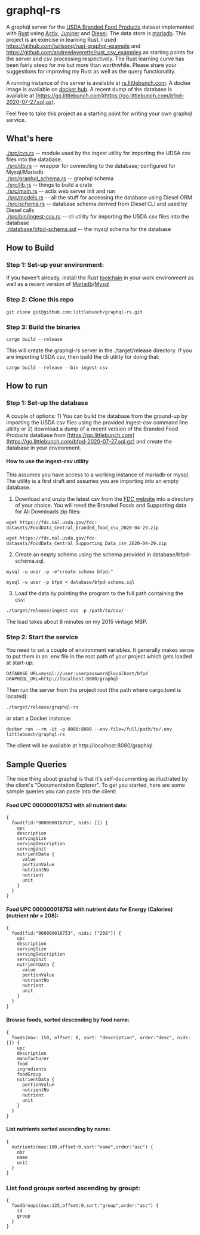 # graphql-rs
A graphql server for the [USDA Branded Food Products](https://fdc.nal.usda.gov) dataset implemented with [Rust](https://www.rust-lang.org) using [Actix](https://actix.rs), [Juniper](https://docs.rs/juniper) and [Diesel](https://diesel.rs).  The data store is [mariadb](mariadb.com).  This project is an exercise in learning Rust. I used https://github.com/iwilsonq/rust-graphql-example and https://github.com/andrewleverette/rust_csv_examples as starting points for the server and csv processing respectively.  The Rust learning curve has been fairly steep for me but more than worthwhile.  Please share your suggestions for improving my Rust as well as the query functionality.   

A running instance of the server is available at [rs.littlebunch.com](https://rs.littlebunch.com/).  A docker image is available on [docker hub](https://hub.docker.com/repository/docker/littlebunch/graphql-rs).  A recent dump of the database is available at [https://go.littlebunch.com](https://go.littlebunch.com/bfpd-2020-07-27.sql.gz).

Feel free to take this project as a starting point for writing your own graphql service.
## What's here
[./src/cvs.rs](https://github.com/littlebunch/graphql-rs/blob/master/src/csv.rs) -- module used by the ingest utility for importing the UDSA csv files into the database.     
[./src/db.rs](https://github.com/littlebunch/graphql-rs/blob/master/src/db.rs) -- wrapper for connecting to the database; configured for Mysql/Mariadb     
[./src/graphql_schema.rs](https://github.com/littlebunch/graphql-rs/blob/master/src/graphql_schema.rs) -- graphql schema     
[./src/lib.rs](https://github.com/littlebunch/graphql-rs/blob/master/src/lib.rs) -- things to build a crate   
[./src/main.rs](https://github.com/littlebunch/graphql-rs/blob/master/src/main.rs) -- actix web server init and run      
[./src/models.rs](https://github.com/littlebunch/graphql-rs/blob/master/src/models.rs) -- all the stuff for accessing the database using Diesel ORM     
[./src/schema.rs](https://github.com/littlebunch/graphql-rs/blob/master/src/schema.rs) -- database schema derived from Diesel CLI and used by Diesel calls     
[./src/bin/ingest-csv.rs](https://github.com/littlebunch/graphql-rs/blob/master/src/bin/ingest-csv.rs) -- cli utility for importing the USDA csv files into the database    
[./database/bfpd-schema.sql](https://github.com/littlebunch/graphql-rs/tree/master/database) -- the mysql schema for the database

## How to Build
### Step 1: Set-up your environment: 
If you haven't already, install the Rust [toolchain](https://www.rust-lang.org/tools/install) in your work environment as well as a recent version of [Mariadb](https://go.mariadb.com/download-mariadb-server-community.html?utm_source=google&utm_medium=ppc&utm_campaign=MKG-Search-Google-Branded-DL-NA-Server-DL&gclid=Cj0KCQjwvIT5BRCqARIsAAwwD-T-NRStQ4_3Ci8FyhdSYrsJWofpjOO5yKLxZ6NOGRqRHvdQxIAIjREaAtGWEALw_wcB)/[Mysql](https://www.mysql.com/downloads/)  
### Step 2: Clone this repo
```
git clone git@github.com:littlebunch/graphql-rs.git
```
### Step 3: Build the binaries
```
cargo build --release
```
This will create the graphql-rs server in the ./target/release directory.  If you are importing USDA csv, then build the cli utility for doing that:

```
cargo build --release --bin ingest-csv
```

## How to run
### Step 1: Set-up the database
A couple of options:  1) You can build the database from the ground-up by importing the USDA csv files using the provided ingest-csv command line utility or 2) download a dump of a recent version of the Branded Food Products database from [https://go.littlebunch.com](https://go.littlebunch.com/bfpd-2020-07-27.sql.gz) and create the database in your environment.    

#### How to use the ingest-csv utility 
This assumes you have access to a working instance of mariadb or mysql.  The utility is a first draft and assumes you are importing into an empty database.   

1. Download and unzip the latest csv from the [FDC website](https://fdc.nal.usda.gov/download-datasets.html) into a directory of your choice.  You will need the Branded Foods and Supporting data for All Downloads zip files:
```
wget https://fdc.nal.usda.gov/fdc-datasets/FoodData_Central_branded_food_csv_2020-04-29.zip
```
```
wget https://fdc.nal.usda.gov/fdc-datasets/FoodData_Central_Supporting_Data_csv_2020-04-29.zip
```

2. Create an empty schema using the schema provided in database/bfpd-schema.sql. 
```
mysql -u user -p -e"create schema bfpd;"
```
```
mysql -u user -p bfpd < database/bfpd-schema.sql
````

3. Load the data by pointing the program to the full path containing the csv:
```
./target/release/ingest-cvs -p /path/to/csv/
```
The load takes about 8 minutes on my 2015 vintage MBP.  

### Step 2: Start the service
You need to set a couple of environment variables.  It generally makes sense to put them in an .env file in the root path of your project which gets loaded at start-up:

```
DATABASE_URL=mysql://user:userpassword@localhost/bfpd
GRAPHIQL_URL=http://localhost:8080/graphql
```
Then run the server from the project root (the path where cargo.toml is located):
```
./target/release/graphql-rs
```
or start a Docker instance:
```
docker run --rm -it -p 8080:8080 --env-file=/full/path/to/.env littlebunch/graphql-rs
```
The client will be available at  http://localhost:8080/graphiql.
## Sample Queries
The nice thing about graphql is that it's self-documenting as illustrated by the client's "Documentation Explorer".  To get you started, here are some sample queries you can paste into the client: 
#### Food UPC 000000018753 with all nutrient data:
```
{
  food(fid:"000000018753", nids: []) {
    upc
    description
    servingSize
    servingDescription
    servingUnit
    nutrientData {
      value
      portionValue
      nutrientNo
      nutrient
      unit
    }
  }
}
```
#### Food UPC 000000018753 with nutrient data for Energy (Calories) (nutrient nbr = 208):
```
{
  food(fid:"000000018753", nids: ["208"]) {
    upc
    description
    servingSize
    servingDescription
    servingUnit
    nutrientData {
      value
      portionValue
      nutrientNo
      nutrient
      unit
    }
  }
}
```
#### Browse foods, sorted descending by food name:
```
{
  foods(max: 150, offset: 0, sort: "description", order:"desc", nids: []) {
    upc
    description
    manufacturer
    food
    ingredients
    foodGroup
    nutrientData {
      portionValue
      nutrientNo
      nutrient
      unit
    }
  }
}
```
#### List nutrients sorted ascending by name:
```
{
  nutrients(max:100,offset:0,sort:"name",order:"asc") {
    nbr
    name
    unit
  }
}
```
### List food groups sorted ascending by groupt:
```
{
  foodGroups(max:125,offset:0,sort:"group",order:"asc") {
    id
    group
  }
}
```
